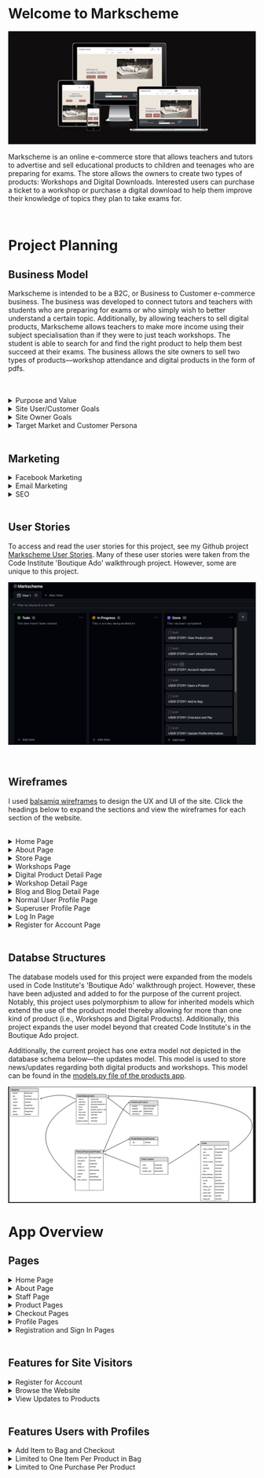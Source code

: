 # Welcome to Markscheme

![Am-I-Responsive-Image](media/Readme-files/am-i-responsive.png)

Markscheme is an online e-commerce store that allows teachers and tutors to advertise and sell educational products to children and teenages who are preparing for exams. The store allows the owners to create two types of products: Workshops and Digital Downloads. Interested users can purchase a ticket to a workshop or purchase a digital download to help them improve their knowledge of topics they plan to take exams for.

<br>

# Project Planning 

## Business Model
Markscheme is intended to be a B2C, or Business to Customer e-commerce business. The business was developed to connect tutors and teachers with students who are preparing for exams or who simply wish to better understand a certain topic. Additionally, by allowing teachers to sell digital products, Markscheme allows teachers to make more income using their subject specialisation than if they were to just teach workshops. The student is able to search for and find the right product to help them best succeed at their exams. The business allows the site owners to sell two types of products—workshop attendance and digital products in the form of pdfs.

<br>
<br>

<details>
<summary>Purpose and Value</summary>
All students in the United Kingdom must pass a set of exams called GCSEs. Additionally, many go on to undertake A-Level or IB exams which typically allow the student to pursue a university education or work. Due to these requirements, many teenagers and parents are regularly looking for affordable, but effective tutoring and study materials. Markscheme meets this need by not only providing affordable tutoring and study material, but also by providing the teenager and parent the ability to choose between purchasing guided-tutoring sessions (called 'workshops') and self-guided handbooks (called 'digital products').
<br>
</details>

<details>
<summary>Site User/Customer Goals</summary>
<ul>
<li>Search for and easily find study materials to help them pass their exams</li>
<li>Be able to choose between products that offer guided instruction (i.e., workshops) or products that allow a self-teaching approach (i.e., digital products)</li>
<li>Assess digital products for sale by seeing how regularly the material is updated</li>
<li>Easily create an account and purchase products they are interested in</li>
</ul>

<br>
</details>

<details>
<summary>Site Owner Goals</summary>
<ul>
<li>Allow teachers and tutors to maximise potential teaching income by helping them reach larger audiences for planned teaching workshops</li>
<li>Allow teachers and tutors to earn passive income by selling pdf study guides</li>
<li>Allow teachers and tutors to share their passion for their subject with more students than is normally possible without internet marketing</li>
</ul>
<br>
</details>

<details>
<summary>Target Market and Customer Persona</summary>
The target market for this audience is teenagers and parents of both all of whom have an interest in finding accessible study material and/or tutoring to help the child/teenager pass GCSE, A-Level and/or IB exams. Due to the fact that all teenagers in England must pass GCSE exams, prices for study materials and tutoring for these exams can be expensive. Markscheme provides a service where teenagers and parents can search and find products that fit their needs and their budget.

</details>

<br>

## Marketing

<details>
<summary>Facebook Marketing</summary>
As I do not have a Facebook account and intentionally avoid social media for personal reasons, I opted to use Code Institute's mock Facebook wireframe and design a Facebook Marketing campaign there. The result can be seen below. A PDF version of this design is also available in the file list above.
<br>
<br>
<img src="media/Readme-files/markscheme_facebook_advertisement.png">
</details>

<details>
<summary>Email Marketing</summary>
This project makes use of <a href="https://mailchimp.com/?currency=GBP" target="_blank">MailChimp</a> to undertake its email marketing campaigns. Site visitors are able to sign up to receive email newsletters in two methods. The first appears 5 seconds after the user visits the site for the first time (or the first time since their cache has been cleared). This newsletter signup form comes out from the bottom right of the screen on desktop and from the top on mobile. It prompts the site visitor to either fill in their first name, last name and email or to exit out of the form. See the image below.

<br>

<img src="media/Readme-files/newsletter-signup.png">

<br>

The second method for the site user to sign up for the newsletter is via the smaller form in the footer. Unlike the first method, this smaller, more abbreviated newsletter form is always present on every single page of the website. This form only requests the user's email address, but otherwise does the same thing as the expanded form outlined above. See the image below.

<br>

<img src="media/Readme-files/footer-newsletter.png">

</details>

<details>
<summary>SEO</summary>
I have implemented strong SEO marketing for this website. As the target audience will likely be using search engines like Google to find affordable exam preparation options, SEO marketing is a crucial marketing strategy for the success of this business. See below the code used for the SEO marketing on the base template (i.e., applied every page of the site) as well as the SEO score provided by Google's Lighthouse Analysis.

<img src="media/Readme-files/seo-marketing.png">

<br>

<img src="media/Readme-files/lighthouse-desktop.png">
</details>

<br>

## User Stories
To access and read the user stories for this project, see my Github project [Markscheme User Stories](https://github.com/users/adamsburge/projects/4/views/1). Many of these user stories were taken from the Code Institute 'Boutique Ado' walkthrough project. However, some are unique to this project.

![User Stories](media/userstories.png)

<br>

## Wireframes
I used [balsamiq wireframes](https://balsamiq.com/) to design the UX and UI of the site. Click the headings below to expand the sections and view the wireframes for each section of the website.
<br>
<br>

<details>
<summary>Home Page</summary>
<img src="media/Readme-files/wireframe-home-page.png">
</details>

<details>
<summary>About Page</summary>
<img src="media/Readme-files/wireframe-about.png">
</details>

<details>
<summary>Store Page</summary>
<img src="media/Readme-files/wireframe-store.png">
</details>

<details>
<summary>Workshops Page</summary>
<img src="media/Readme-files/wireframe-workshops.png">
</details>

<details>
<summary>Digital Product Detail Page</summary>
<img src="media/Readme-files/wireframe-product-detail.png">
</details>

<details>
<summary>Workshop Detail Page</summary>
<img src="media/Readme-files/wireframe-workshop-detail.png">
</details>

<details>
<summary>Blog and Blog Detail Page</summary>
<br>
Note: This section has not yet been added to the app. Future updates will include this feature.
<br>
<br>
Blog Page
<img src="media/Readme-files/wireframe-blog.png">
<br>
Blog Post Page
<img src="media/Readme-files/wireframe-blog-post.png">
</details>

<details>
<summary>Normal User Profile Page</summary>
<img src="media/Readme-files/wireframe-normal-user-profile.png">
</details>

<details>
<summary>Superuser Profile Page</summary>
<img src="media/Readme-files/wireframe-superuser-profile.png">
</details>

<details>
<summary>Log In Page</summary>
<img src="media/Readme-files/wireframe-log-in.png">
</details>

<details>
<summary>Register for Account Page</summary>
<img src="media/Readme-files/wireframe-register.png">
</details>

<br>

## Databse Structures
The database models used for this project were expanded from the models used in Code Institute's 'Boutique Ado' walkthrough project. However, these have been adjusted and added to for the purpose of the current project. Notably, this project uses polymorphism to allow for inherited models which extend the use of the product model thereby allowing for more than one kind of product (i.e., Workshops and Digital Products). Additionally, this project expands the user model beyond that created Code Institute's in the Boutique Ado project.

Additionally, the current project has one extra model not depicted in the database schema below—the updates model. This model is used to store news/updates regarding both digital products and workshops. This model can be found in the [models.py file of the products app](products/models.py).

![Databases Wireframe](media/databases.png)

# App Overview
## Pages

<details>
<summary>Home Page</summary>
<img src="media/Readme-files/home.png">
</details>

<details>
<summary>About Page</summary>
<img src="media/Readme-files/about.png">
</details>

<details>
<summary>Staff Page</summary>
<img src="media/Readme-files/staff.png">
</details>

<details>
<summary>Product Pages</summary>

<details>
<summary>Workshops Page</summary>
<img src="media/Readme-files/workshops.png">
</details>

<details>
<summary>Add Workshop Page</summary>
<img src="media/Readme-files/add-workshop.png">
</details>

<details>
<summary>Workshop Detail Page</summary>
<img src="media/Readme-files/workshop-detail.png">
</details>

<details>
<summary>Digital Products Page</summary>
<img src="media/Readme-files/digital-products.png">
</details>

<details>
<summary>Add Digital Product Page</summary>
<img src="media/Readme-files/add-digital-product.png">
</details>

<details>
<summary>Digital Product Detail Page</summary>
<img src="media/Readme-files/digital-product-detail.png">
</details>

<details>
<summary>All Products Page</summary>
<img src="media/Readme-files/products.png">
</details>

<hr>
</details>

<details>
<summary>Checkout Pages</summary>

<details>
<summary>Bag Page</summary>
<img src="media/Readme-files/bag-1.png">
<img src="media/Readme-files/bag-2.png">
</details>

<details>
<summary>Checkout Form</summary>
<img src="media/Readme-files/checkout-1.png">
<img src="media/Readme-files/checkout-2.png">
</details>

<details>
<summary>Checkout Success</summary>
<img src="media/Readme-files/checkout-success.png">
</details>

<hr>
</details>

<details>
<summary>Profile Pages</summary>

<details>
<summary>Normal User Profile</summary>
<img src="media/Readme-files/normal-user-profile.png">
</details>

<details>
<summary>Superuser Profile</summary>
<img src="media/Readme-files/superuser-profile.png">
</details>

<hr>
</details>

<details>
<summary>Registration and Sign In Pages</summary>

<details>
<summary>Log In Page</summary>
<img src="media/Readme-files/sign-in.png">
</details>

<details>
<summary>Sign Up Page</summary>
<img src="media/Readme-files/sign-up.png">
</details>

<hr>
</details>

<br>

## Features for Site Visitors

<details>
<summary>Register for Account</summary>
Any site visitor can register for an account. Once they have done so, they can sign in and out.
</details>

<details>
<summary>Browse the Website</summary>
All site visitors can access the home, about, staff pages. Additionally, all vistors to the website can see all the workshops and digital products the company has on offer.
</details>

<details>
<summary>View Updates to Products</summary>
Any site visitor is able to see updates that have been listed for both workshops and digital products. This allows the customer to make an informed decision when considering purchasing the product as it allows them to see the developments the product has had over time.


<br>
<br>
However, site users are only able to see product updates which the superusers have indicated is a 'Major Update' (which the superuser does by checking a box when updating the product). This allows the superusers to update the products and only show updates to site users that are relevant to the customer. For example, a superuser might choose to indicate that a new release of a handbook is a major update, but indicate that correcting a typo in the description is a minor update and consequently not something the customer needs to be aware of.

<img src="media/Readme-files/workshop-updates-1.png">

<img src="media/Readme-files/workshop-updates-2.png">

<img src="media/Readme-files/digital-product-updates.png">


</details>

<br>

## Features Users with Profiles

<details>
<summary>Add Item to Bag and Checkout</summary>
As this site sells digital files, it is important for customers to have an account. Having an account allows the user to access the any purchased digital products. If the site visitor does not have an account or is not logged in, they will be unable to add a product to their bag (and consequently to checkout) and will be prompted to create an account.

<img src="media/Readme-files/not-logged-in-product-detail.png">

</details>

<details>
<summary>Limited to One Item Per Product in Bag</summary>
As this webapp is intended to sell workshop attendance and digital products, all users are limited to one purchase per product. If users add an item to their basket, the 'Add to Basket' button disappears and an info box appears informing them that they already have this item in their bag. Users who wish to purchase attendance to workshops for other students are encouraged to create accounts for those students. 
<br>

<img src="media/Readme-files/workshop-in-bag.png">

<img src="media/Readme-files/digital-product-in-bag.png">

</details>

<details>
<summary>Limited to One Purchase Per Product</summary>
As this webapp is intended to sell workshop attendance and digital products, all users are limited to one purchase per product. If users have purchased a product and return to the product's page (where they can access the download link), the 'Add to Bag' button no longer appears. If the product is a digital product, the 'Add to Bag' button is replaced with the button to download the file.

<img src="media/Readme-files/workshop-attendance.png">

<img src="media/Readme-files/digital-product-download.png">


<details>
<summary>Update Billing Details and View Purchase History</summary>
Users who have signed up for an account have access to their account and can update their billing details and see their previous orders. Additionally, in their order history, they will find all the information they need for attending workshops (i.e., location, date, time, teachers) as well as the download links for any purchased digital files.
</details>


<br>

## Features for Admin Only

<details>
<summary>Add, Edit and Delete Products</summary>
Site superusers are able to add, edit, and delete both workshops and digital products. 
<br>
<br>
If a site user edits a workshop or digital product, they will also be prompted to add a reason for editing the product. This update form allows the site user to indicate whether the update is major (i.e., is an update the customer should know about such as a new version of a handbook or a change of venue for a workshop) or not (i.e., correcting a typo). If the superuser indicates that the update is major, the update details will be posted at the bottom of the product detail page.
</details>

<details>
<summary>Edit Personal Profile Information</summary>
When site superusers visit their profile page, they will find a different view than when a non-superuser visits their profile page. On the left side of the superuser's profile page is a form that allows the superuser to update their profile/bio information that appears on the staff page.
</details>

<details>
<summary>View Attendance List</summary>
On the right side of the superuser's profile page superusers are able to see a list of workshops which they are teaching as well as the attendance lists for those workshops.
</details>

<br>

# Technologies

### Languages
- HTML
- CSS
- Python
- Javascript
- Postgresql

### Libraries, Frameworks, Programmes & Tools
- Github - Version control and storing code 
- VSCode - Coding platform
- Django - Primary coding framework
- Psycopg2 - Databse adapter between Postgreql and Python
- Cloudinary - Media storage
- Herokuapp - Web app deployment
- Allauth - Building user registration 
- Gunicorn - Python Web Server Gateway Interface HTTP server
- Django-Summernote - Allow forms to have customisable input
- Django-Crispy-Forms - Build comment forms
- Bootstrap - General Styling
- FontAwesome - Icons for webapp
- Google Fonts - Fonts


# Testing
To read about the manual testing employed in this project, read the [TESTING.md file](TESTING.md).
<br>
<br>

# Deployment
To read about how this site was deployed and learn how to duplicate it, read the [DEPLOYMENT.md file](DEPLOYMENT.md)。
<br>
<br>


# Credits
- General Layout:
    - The general layout of this app is based on Code Institute's Boutique Ado project. However, much has been changed for this project in terms of layout and aesthetic. Moreover, the aesthetic is my own design and was made with adobe color.
- Concept:
    - The concept of this app is my own.
- Content:
    - The content of this website is entirely fictitious.
    - The photos on this site come from UnSplash and I am very grateful for the photographers who provided such incredible photos
    - The no_image file used for when there is no image to display, comes from [this wikimedia url](https://commons.wikimedia.org/wiki/File:No_Image_Available.jpg)
- Code: 
    - I spent several hours watching videos by John Elder on his channel [Codemy.com](https://www.youtube.com/playlist?list=PLCC34OHNcOtqW9BJmgQPPzUpJ8hl49AGy), particularly his Django Wednesdays playlist. It would be impossible to list every line of my code that was influenced by his videos, though his most significant influence was in helping solidify my understanding of the Django framework as a whole.
    - Various forums such as Stack Exchange and Stack Overflow helped to solve small problems when I was stuck on a line of code.
- Individuals:
    - My Mentor, [Adegbenga Adeye](https://github.com/deye9), provided comments and feedback.
    - My wife, Megan, provided wonderful feedback, and, most importantly, saw me through the project by making every break a delight.
